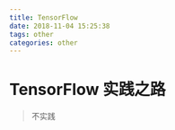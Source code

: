 ```yaml
---
title: TensorFlow
date: 2018-11-04 15:25:38
tags: other
categories: other
---
```


# TensorFlow 实践之路

> 不实践




